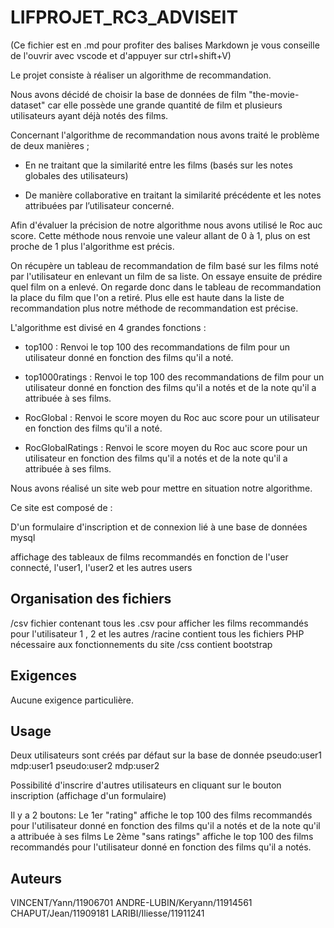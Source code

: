 # LIFPROJET_RC3_ADVISEIT

 
(Ce fichier est en .md pour profiter des balises Markdown je vous conseille de l'ouvrir avec vscode et d'appuyer sur ctrl+shift+V)



Le projet consiste à réaliser un algorithme de recommandation.

Nous avons décidé de choisir la base de données de film "the-movie-dataset" car elle possède une grande quantité de film et plusieurs utilisateurs ayant déjà notés des films.

Concernant l'algorithme de recommandation nous avons traité le problème de deux manières ; 

- En ne traitant que la similarité entre les films (basés sur les notes globales des utilisateurs)

- De manière collaborative en traitant la similarité précédente et les notes attribuées par l’utilisateur concerné.

Afin d'évaluer la précision de notre algorithme nous avons utilisé le Roc auc score. Cette méthode nous renvoie une valeur allant de 0 à 1, plus on est proche de 1 plus l'algorithme est précis. 

On récupère un tableau de recommandation de film basé sur les films noté par l'utilisateur en enlevant un film de sa liste. On essaye ensuite de prédire quel film on a enlevé. On regarde donc dans le tableau de recommandation la place du film que l'on  a retiré. Plus elle est haute dans la liste de recommandation plus notre méthode de recommandation est précise. 


L'algorithme est divisé en 4 grandes fonctions : 

- top100 : Renvoi le top 100 des recommandations de film pour un utilisateur donné en fonction des films qu'il a noté.

- top1000ratings : Renvoi le top 100 des recommandations de film pour un utilisateur donné en fonction des films qu'il a notés et de la note qu'il a attribuée à ses films.

- RocGlobal : Renvoi le score moyen du Roc auc score pour un utilisateur en fonction des films qu'il a noté.

- RocGlobalRatings : Renvoi le score moyen du Roc auc score pour un utilisateur en fonction des films qu'il a 		notés et de la note qu'il a attribuée à ses films.

Nous avons réalisé un site web pour mettre en situation notre algorithme. 

Ce site est composé de : 

D'un formulaire d'inscription et de connexion lié à une base de données mysql

affichage des tableaux de films recommandés en fonction de l'user connecté, l'user1, l'user2 et les autres users

  
## Organisation des fichiers

/csv fichier contenant tous les .csv pour afficher les films recommandés pour l'utilisateur 1 , 2 et les autres
/racine contient tous les fichiers PHP nécessaire aux fonctionnements du site
/css contient bootstrap
  


## Exigences


Aucune exigence particulière.
 

## Usage

Deux utilisateurs sont créés par défaut sur la base de donnée
pseudo:user1 mdp:user1
pseudo:user2 mdp:user2

Possibilité d'inscrire d'autres utilisateurs en cliquant sur le bouton inscription (affichage d'un formulaire)

Il y a 2 boutons:
Le 1er "rating" affiche le top 100 des films recommandés pour l'utilisateur donné en fonction des films qu'il a notés et de la note qu'il a attribuée à ses films
Le 2ème "sans ratings" affiche le top 100 des films recommandés pour l'utilisateur donné en fonction des films qu'il a notés.

  

## Auteurs

VINCENT/Yann/11906701
ANDRE-LUBIN/Keryann/11914561
CHAPUT/Jean/11909181
LARIBI/Iliesse/11911241